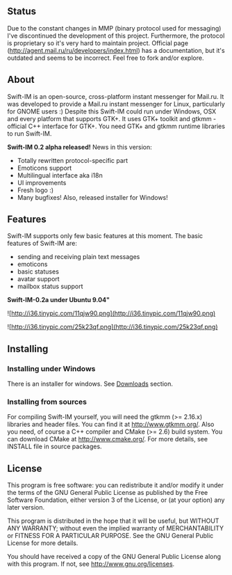 ## Status ##
Due to the constant changes in MMP (binary protocol used for messaging) I've discontinued the development of this project.
Furthermore, the protocol is proprietary so it's very hard to maintain project. Official page (http://agent.mail.ru/ru/developers/index.html) has a documentation, but it's outdated and seems to be incorrect.
Feel free to fork and/or explore.

## About ##

Swift-IM is an open-source, cross-platform instant messenger for Mail.ru.
It was developed to provide a Mail.ru instant messenger for Linux, particularly
for GNOME users :) Despite this Swift-IM could run under Windows, OSX
and every platform that supports GTK+. It uses GTK+ toolkit and gtkmm - official
C++ interface for GTK+. You need GTK+ and gtkmm runtime libraries to run Swift-IM.

**Swift-IM 0.2 alpha released!**
News in this version:
  * Totally rewritten protocol-specific part
  * Emoticons support
  * Multilingual interface aka i18n
  * UI improvements
  * Fresh logo :)
  * Many bugfixes!
Also, released installer for Windows!


## Features ##

Swift-IM supports only few basic features at this moment.
The basic features of Swift-IM are:
  * sending and receiving plain text messages
  * emoticons
  * basic statuses
  * avatar support
  * mailbox status support

**Swift-IM-0.2a under Ubuntu 9.04"**

![http://i36.tinypic.com/11qjw90.png](http://i36.tinypic.com/11qjw90.png)

![http://i36.tinypic.com/25k23qf.png](http://i36.tinypic.com/25k23qf.png)


## Installing ##

### Installing under Windows ###
There is an installer for windows. See [Downloads](http://code.google.com/p/swift-im/downloads/list) section.

### Installing from sources ###

For compiling Swift-IM yourself, you will need the gtkmm (>= 2.16.x) libraries
and header files. You can find it at http://www.gtkmm.org/.
Also you need, of course a C++ compiler and CMake (>= 2.6) build system.
You can download CMake at http://www.cmake.org/.
For more details, see INSTALL file in source packages.


## License ##

This program is free software: you can redistribute it and/or modify
it under the terms of the GNU General Public License as published by
the Free Software Foundation, either version 3 of the License, or
(at your option) any later version.

This program is distributed in the hope that it will be useful,
but WITHOUT ANY WARRANTY; without even the implied warranty of
MERCHANTABILITY or FITNESS FOR A PARTICULAR PURPOSE.  See the
GNU General Public License for more details.

You should have received a copy of the GNU General Public License
along with this program.  If not, see <http://www.gnu.org/licenses>.